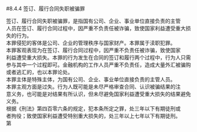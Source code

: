 #8.4.4 签订、履行合同失职被骗罪
<p>签订、履行合同失职被骗罪，是指国有公司、企业、事业单位直接负责的主管<br />
      人员在签订、履行合同过程中，因严重不负责任被诈骗，致使国家利益遭受重大损<br />
      失的行为。<br />
      本罪侵犯的客体是公司、企业的管理秩序与国家财产。本罪属于渎职犯罪。<br />
      本罪客观表现为在签订、履行合同过程中，因严重不负责任被诈骗，致使国家<br />
      利益遭受重大损失。本罪的行为发生在合同的签订和履行两个过程中，行为人只需<br />
      参与其中一个过程即可。金融机构的工作人员严重不负责任，造成大量外汇被骗购<br />
      或者逃汇的，也以本罪论处。<br />
      本罪主体是特殊主体，为国有公司、企业、事业单位直接负责的主管人员。<br />
      本罪主观方面是过失。行为人既可能是未尽严格审查合同、认识被骗结果的注<br />
      意义务，也可能是对结果有所认识，但未尽避免国家利益遭受重大损失的结果避免<br />
      义务。<br />
      根据《刑法》第四百零六条的规定，犯本条所定之罪，处三年以下有期徒刑或<br />
      者拘役；致使国家利益遭受特别重大损失的，处三年以上七年以下有期徒刑。<br />
    第</p>